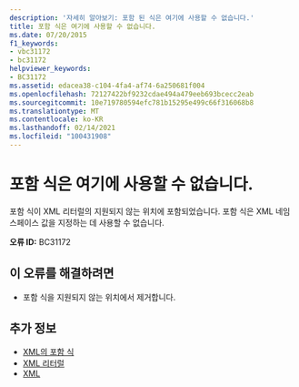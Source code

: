 ```yaml
---
description: '자세히 알아보기: 포함 된 식은 여기에 사용할 수 없습니다.'
title: 포함 식은 여기에 사용할 수 없습니다.
ms.date: 07/20/2015
f1_keywords:
- vbc31172
- bc31172
helpviewer_keywords:
- BC31172
ms.assetid: edacea38-c104-4fa4-af74-6a250681f004
ms.openlocfilehash: 72127422bf9232cdae494a479eeb693bcecc2eab
ms.sourcegitcommit: 10e719780594efc781b15295e499c66f316068b8
ms.translationtype: MT
ms.contentlocale: ko-KR
ms.lasthandoff: 02/14/2021
ms.locfileid: "100431908"
---
```

# <a name="an-embedded-expression-may-not-be-used-here"></a>포함 식은 여기에 사용할 수 없습니다.

포함 식이 XML 리터럴의 지원되지 않는 위치에 포함되었습니다. 포함 식은 XML 네임스페이스 값을 지정하는 데 사용할 수 없습니다.  
  
 **오류 ID:** BC31172  
  
## <a name="to-correct-this-error"></a>이 오류를 해결하려면  
  
- 포함 식을 지원되지 않는 위치에서 제거합니다.  
  
## <a name="see-also"></a>추가 정보

- [XML의 포함 식](../programming-guide/language-features/xml/embedded-expressions-in-xml.md)
- [XML 리터럴](../language-reference/xml-literals/index.md)
- [XML](../programming-guide/language-features/xml/index.md)
